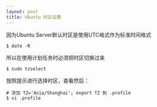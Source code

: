 ```yaml
---
layout: post
title: Ubuntu 时区设置
---
```


因为Ubuntu Server默认时区是使用UTC格式作为标准时间格式

    $ date -R

所以在使用计划任务时必须把时区切换过来

    $ sudo tzselect

按照提示进行选择时区，查看然后：

    # 添加 TZ='Asia/Shanghai'; export TZ 到 .profile
    $ vi .profile
